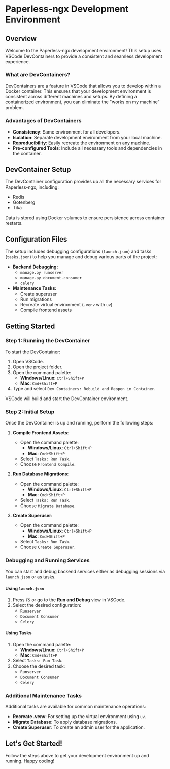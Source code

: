 # Paperless-ngx Development Environment

## Overview

Welcome to the Paperless-ngx development environment! This setup uses VSCode DevContainers to provide a consistent and seamless development experience.

### What are DevContainers?

DevContainers are a feature in VSCode that allows you to develop within a Docker container. This ensures that your development environment is consistent across different machines and setups. By defining a containerized environment, you can eliminate the "works on my machine" problem.

### Advantages of DevContainers

- **Consistency**: Same environment for all developers.
- **Isolation**: Separate development environment from your local machine.
- **Reproducibility**: Easily recreate the environment on any machine.
- **Pre-configured Tools**: Include all necessary tools and dependencies in the container.

## DevContainer Setup

The DevContainer configuration provides up all the necessary services for Paperless-ngx, including:

- Redis
- Gotenberg
- Tika

Data is stored using Docker volumes to ensure persistence across container restarts.

## Configuration Files

The setup includes debugging configurations (`launch.json`) and tasks (`tasks.json`) to help you manage and debug various parts of the project:

- **Backend Debugging:**
  - `manage.py runserver`
  - `manage.py document-consumer`
  - `celery`
- **Maintenance Tasks:**
  - Create superuser
  - Run migrations
  - Recreate virtual environment (`.venv` with `uv`)
  - Compile frontend assets

## Getting Started

### Step 1: Running the DevContainer

To start the DevContainer:

1. Open VSCode.
2. Open the project folder.
3. Open the command palette:
   - **Windows/Linux**: `Ctrl+Shift+P`
   - **Mac**: `Cmd+Shift+P`
4. Type and select `Dev Containers: Rebuild and Reopen in Container`.

VSCode will build and start the DevContainer environment.

### Step 2: Initial Setup

Once the DevContainer is up and running, perform the following steps:

1. **Compile Frontend Assets**:

   - Open the command palette:
     - **Windows/Linux**: `Ctrl+Shift+P`
     - **Mac**: `Cmd+Shift+P`
   - Select `Tasks: Run Task`.
   - Choose `Frontend Compile`.

2. **Run Database Migrations**:

   - Open the command palette:
     - **Windows/Linux**: `Ctrl+Shift+P`
     - **Mac**: `Cmd+Shift+P`
   - Select `Tasks: Run Task`.
   - Choose `Migrate Database`.

3. **Create Superuser**:
   - Open the command palette:
     - **Windows/Linux**: `Ctrl+Shift+P`
     - **Mac**: `Cmd+Shift+P`
   - Select `Tasks: Run Task`.
   - Choose `Create Superuser`.

### Debugging and Running Services

You can start and debug backend services either as debugging sessions via `launch.json` or as tasks.

#### Using `launch.json`

1. Press `F5` or go to the **Run and Debug** view in VSCode.
2. Select the desired configuration:
   - `Runserver`
   - `Document Consumer`
   - `Celery`

#### Using Tasks

1. Open the command palette:
   - **Windows/Linux**: `Ctrl+Shift+P`
   - **Mac**: `Cmd+Shift+P`
2. Select `Tasks: Run Task`.
3. Choose the desired task:
   - `Runserver`
   - `Document Consumer`
   - `Celery`

### Additional Maintenance Tasks

Additional tasks are available for common maintenance operations:

- **Recreate .venv**: For setting up the virtual environment using `uv`.
- **Migrate Database**: To apply database migrations.
- **Create Superuser**: To create an admin user for the application.

## Let's Get Started!

Follow the steps above to get your development environment up and running. Happy coding!
